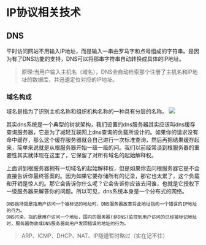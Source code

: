 # IP协议相关技术
## DNS
平时访问网站不用输入IP地址，而是输入一串由罗马字和点号组成的字符串。是因为有了DNS功能的支持，DNS可以将那串字符串自动转换成具体的IP地址。
> 原理:当用户输入主机名（域名），DNS会自动检索那个注册了主机名和IP地址的数据库，并迅速定位对应的IP地址。

### 域名构成
域名是指为了识别主机名称和组织机构名称的一种具有分层的名称。
![](https://github.com/luanguang/articles/blob/master/images/%E5%9F%9F%E5%90%8D%E5%B1%82%E7%BA%A7%E7%BB%93%E6%9E%84.jpg)

其实dns系统是一个典型的树状架构，我们设置的dns服务器其实应该叫dns缓存查询服务器，它是为了减轻互联网上dns查询的负载所设计的。如果你的请求没有命中缓存，那么这个缓存服务器就会自己进行一次标准查询，然后再把结果缓存起来，简单来说就是从根服务器开始一级一级的问。我们以前经常谈到根服务器的重要性其实就体现在这里了，它保留了对所有域名的起始解释权。

上面讲到根服务器拥有一切域名的起始解释权，但是如果你去问根服务器它是不会直接告诉你最终答案的。因为如果它要存储所有的记录，那它也太累了，这个负载和开销是惊人的。那它会告诉你什么呢？它会告诉你应该去问谁，也就是它授权下一级服务器来解答你的问题。所以可见，dns系统本身是一个分布式的网络。

    DNS劫持就是指用户访问一个被标记的地址时，DNS服务器故意将此地址指向一个错误的IP地址的行为。
    DNS污染，指的是用户访问一个地址，国内的服务器(非DNS)监控到用户访问的已经被标记地址时，服务器伪装成DNS服务器向用户发回错误的地址的行为。

> ARP、ICMP、DHCP、NAT、IP隧道暂时略过（实在记不住）
